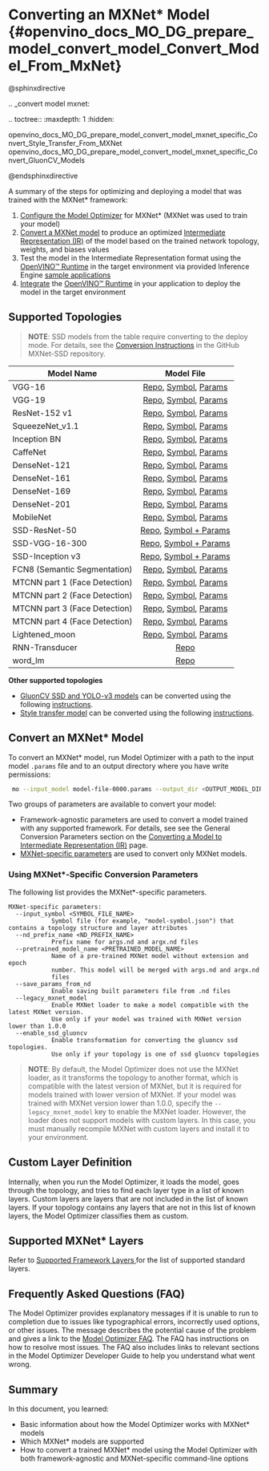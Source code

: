 # Converting an MXNet* Model {#openvino_docs_MO_DG_prepare_model_convert_model_Convert_Model_From_MxNet}

@sphinxdirective

.. _convert model mxnet:

.. toctree::
   :maxdepth: 1
   :hidden:

   openvino_docs_MO_DG_prepare_model_convert_model_mxnet_specific_Convert_Style_Transfer_From_MXNet
   openvino_docs_MO_DG_prepare_model_convert_model_mxnet_specific_Convert_GluonCV_Models

@endsphinxdirective

A summary of the steps for optimizing and deploying a model that was trained with the MXNet\* framework:

1. [Configure the Model Optimizer](../../Deep_Learning_Model_Optimizer_DevGuide.md) for MXNet* (MXNet was used to train your model)
2. [Convert a MXNet model](#ConvertMxNet) to produce an optimized [Intermediate Representation (IR)](../../IR_and_opsets.md) of the model based on the trained network topology, weights, and biases values
3. Test the model in the Intermediate Representation format using the [OpenVINO™ Runtime](../../../OV_Runtime_UG/openvino_intro.md) in the target environment via provided Inference Engine [sample applications](../../../OV_Runtime_UG/Samples_Overview.md)
4. [Integrate](../../../OV_Runtime_UG/Samples_Overview.md) the [OpenVINO™ Runtime](../../../OV_Runtime_UG/openvino_intro.md) in your application to deploy the model in the target environment

## Supported Topologies

> **NOTE**: SSD models from the table require converting to the deploy mode. For details, see the [Conversion Instructions](https://github.com/zhreshold/mxnet-ssd/#convert-model-to-deploy-mode) in the GitHub MXNet-SSD repository.

| Model Name| Model File |
| ------------- |:-------------:|
|VGG-16|	[Repo](https://github.com/dmlc/mxnet-model-gallery/tree/master), [Symbol](http://data.mxnet.io/models/imagenet/vgg/vgg16-symbol.json), [Params](http://data.mxnet.io/models/imagenet/vgg/vgg16-0000.params)|
|VGG-19|	[Repo](https://github.com/dmlc/mxnet-model-gallery/tree/master), [Symbol](http://data.mxnet.io/models/imagenet/vgg/vgg19-symbol.json), [Params](http://data.mxnet.io/models/imagenet/vgg/vgg19-0000.params)|
|ResNet-152 v1|	[Repo](https://github.com/dmlc/mxnet-model-gallery/tree/master), [Symbol](http://data.mxnet.io/models/imagenet/resnet/152-layers/resnet-152-symbol.json), [Params](http://data.mxnet.io/models/imagenet/resnet/152-layers/resnet-152-0000.params)|
|SqueezeNet_v1.1|	[Repo](https://github.com/dmlc/mxnet-model-gallery/tree/master), [Symbol](http://data.mxnet.io/models/imagenet/squeezenet/squeezenet_v1.1-symbol.json), [Params](http://data.mxnet.io/models/imagenet/squeezenet/squeezenet_v1.1-0000.params)|
|Inception BN|	[Repo](https://github.com/dmlc/mxnet-model-gallery/tree/master), [Symbol](http://data.mxnet.io/models/imagenet/inception-bn/Inception-BN-symbol.json), [Params](http://data.mxnet.io/models/imagenet/inception-bn/Inception-BN-0126.params)|
|CaffeNet|	[Repo](https://github.com/dmlc/mxnet-model-gallery/tree/master), [Symbol](http://data.mxnet.io/mxnet/models/imagenet/caffenet/caffenet-symbol.json), [Params](http://data.mxnet.io/models/imagenet/caffenet/caffenet-0000.params)|
|DenseNet-121|	[Repo](https://github.com/miraclewkf/DenseNet), [Symbol](https://raw.githubusercontent.com/miraclewkf/DenseNet/master/model/densenet-121-symbol.json), [Params](https://drive.google.com/file/d/0ByXcv9gLjrVcb3NGb1JPa3ZFQUk/view?usp=drive_web)|
|DenseNet-161|	[Repo](https://github.com/miraclewkf/DenseNet), [Symbol](https://raw.githubusercontent.com/miraclewkf/DenseNet/master/model/densenet-161-symbol.json), [Params](https://drive.google.com/file/d/0ByXcv9gLjrVcS0FwZ082SEtiUjQ/view)|
|DenseNet-169| 	[Repo](https://github.com/miraclewkf/DenseNet), [Symbol](https://raw.githubusercontent.com/miraclewkf/DenseNet/master/model/densenet-169-symbol.json), [Params](https://drive.google.com/file/d/0ByXcv9gLjrVcOWZJejlMOWZvZmc/view)|
|DenseNet-201|	[Repo](https://github.com/miraclewkf/DenseNet), [Symbol](https://raw.githubusercontent.com/miraclewkf/DenseNet/master/model/densenet-201-symbol.json), [Params](https://drive.google.com/file/d/0ByXcv9gLjrVcUjF4MDBwZ3FQbkU/view)|
|MobileNet|	[Repo](https://github.com/KeyKy/mobilenet-mxnet), [Symbol](https://github.com/KeyKy/mobilenet-mxnet/blob/master/mobilenet.py), [Params](https://github.com/KeyKy/mobilenet-mxnet/blob/master/mobilenet-0000.params)|
|SSD-ResNet-50|	[Repo](https://github.com/zhreshold/mxnet-ssd), [Symbol + Params](https://github.com/zhreshold/mxnet-ssd/releases/download/v0.6/resnet50_ssd_512_voc0712_trainval.zip)|
|SSD-VGG-16-300|	[Repo](https://github.com/zhreshold/mxnet-ssd), [Symbol + Params](https://github.com/zhreshold/mxnet-ssd/releases/download/v0.5-beta/vgg16_ssd_300_voc0712_trainval.zip)|
|SSD-Inception v3|	[Repo](https://github.com/zhreshold/mxnet-ssd), [Symbol + Params](https://github.com/zhreshold/mxnet-ssd/releases/download/v0.7-alpha/ssd_inceptionv3_512_voc0712trainval.zip)|
|FCN8 (Semantic Segmentation)|	[Repo](https://github.com/apache/incubator-mxnet/tree/master/example/fcn-xs), [Symbol](https://www.dropbox.com/sh/578n5cxej7ofd6m/AAA9SFCBN8R_uL2CnAd3WQ5ia/FCN8s_VGG16-symbol.json?dl=0), [Params](https://www.dropbox.com/sh/578n5cxej7ofd6m/AABHWZHCtA2P6iR6LUflkxb_a/FCN8s_VGG16-0019-cpu.params?dl=0)|
|MTCNN part 1 (Face Detection)| [Repo](https://github.com/pangyupo/mxnet_mtcnn_face_detection), [Symbol](https://github.com/pangyupo/mxnet_mtcnn_face_detection/blob/master/model/det1-symbol.json), [Params](https://github.com/pangyupo/mxnet_mtcnn_face_detection/blob/master/model/det1-0001.params)|
|MTCNN part 2 (Face Detection)| [Repo](https://github.com/pangyupo/mxnet_mtcnn_face_detection), [Symbol](https://github.com/pangyupo/mxnet_mtcnn_face_detection/blob/master/model/det2-symbol.json), [Params](https://github.com/pangyupo/mxnet_mtcnn_face_detection/blob/master/model/det2-0001.params)|
|MTCNN part 3 (Face Detection)| [Repo](https://github.com/pangyupo/mxnet_mtcnn_face_detection), [Symbol](https://github.com/pangyupo/mxnet_mtcnn_face_detection/blob/master/model/det3-symbol.json), [Params](https://github.com/pangyupo/mxnet_mtcnn_face_detection/blob/master/model/det3-0001.params)|
|MTCNN part 4 (Face Detection)| [Repo](https://github.com/pangyupo/mxnet_mtcnn_face_detection), [Symbol](https://github.com/pangyupo/mxnet_mtcnn_face_detection/blob/master/model/det4-symbol.json), [Params](https://github.com/pangyupo/mxnet_mtcnn_face_detection/blob/master/model/det4-0001.params)|
|Lightened_moon| [Repo](https://github.com/tornadomeet/mxnet-face/tree/master/model/lightened_moon), [Symbol](https://github.com/tornadomeet/mxnet-face/blob/master/model/lightened_moon/lightened_moon_fuse-symbol.json), [Params](https://github.com/tornadomeet/mxnet-face/blob/master/model/lightened_moon/lightened_moon_fuse-0082.params)|
|RNN-Transducer| [Repo](https://github.com/HawkAaron/mxnet-transducer) |
|word_lm| [Repo](https://github.com/apache/incubator-mxnet/tree/master/example/rnn/word_lm) |

**Other supported topologies**

* [GluonCV SSD and YOLO-v3 models](https://gluon-cv.mxnet.io/model_zoo/detection.html) can be converted using the following [instructions](mxnet_specific/Convert_GluonCV_Models.md).
* [Style transfer model](https://github.com/zhaw/neural_style) can be converted using the following [instructions](mxnet_specific/Convert_Style_Transfer_From_MXNet.md).

## Convert an MXNet* Model <a name="ConvertMxNet"></a>

To convert an MXNet\* model, run Model Optimizer with a path to the input model `.params` file and to an output directory where you have write permissions:

```sh
 mo --input_model model-file-0000.params --output_dir <OUTPUT_MODEL_DIR>
```

Two groups of parameters are available to convert your model:

* Framework-agnostic parameters are used to convert a model trained with any supported framework. For details, see see the General Conversion Parameters section on the [Converting a Model to Intermediate Representation (IR)](Converting_Model.md) page.
* [MXNet-specific parameters](#mxnet_specific_conversion_params) are used to convert only MXNet models.


### Using MXNet\*-Specific Conversion Parameters <a name="mxnet_specific_conversion_params"></a>
The following list provides the MXNet\*-specific parameters.

```
MXNet-specific parameters:
  --input_symbol <SYMBOL_FILE_NAME>
            Symbol file (for example, "model-symbol.json") that contains a topology structure and layer attributes
  --nd_prefix_name <ND_PREFIX_NAME>
            Prefix name for args.nd and argx.nd files
  --pretrained_model_name <PRETRAINED_MODEL_NAME>
            Name of a pre-trained MXNet model without extension and epoch
            number. This model will be merged with args.nd and argx.nd
            files
  --save_params_from_nd
            Enable saving built parameters file from .nd files
  --legacy_mxnet_model
            Enable MXNet loader to make a model compatible with the latest MXNet version.
            Use only if your model was trained with MXNet version lower than 1.0.0
  --enable_ssd_gluoncv
            Enable transformation for converting the gluoncv ssd topologies.
            Use only if your topology is one of ssd gluoncv topologies
```

> **NOTE**: By default, the Model Optimizer does not use the MXNet loader, as it transforms the topology to another format, which is compatible with the latest
> version of MXNet, but it is required for models trained with lower version of MXNet. If your model was trained with MXNet version lower than 1.0.0, specify the
> `--legacy_mxnet_model` key to enable the MXNet loader. However, the loader does not support models with custom layers. In this case, you must manually
> recompile MXNet with custom layers and install it to your environment.

## Custom Layer Definition

Internally, when you run the Model Optimizer, it loads the model, goes through the topology, and tries to find each layer type in a list of known layers. Custom layers are layers that are not included in the list of known layers. If your topology contains any layers that are not in this list of known layers, the Model Optimizer classifies them as custom.

## Supported MXNet\* Layers
Refer to [Supported Framework Layers ](../Supported_Frameworks_Layers.md) for the list of supported standard layers.

## Frequently Asked Questions (FAQ)

The Model Optimizer provides explanatory messages if it is unable to run to completion due to issues like typographical errors, incorrectly used options, or other issues. The message describes the potential cause of the problem and gives a link to the [Model Optimizer FAQ](../Model_Optimizer_FAQ.md). The FAQ has instructions on how to resolve most issues. The FAQ also includes links to relevant sections in the Model Optimizer Developer Guide to help you understand what went wrong.

## Summary

In this document, you learned:

* Basic information about how the Model Optimizer works with MXNet\* models
* Which MXNet\* models are supported
* How to convert a trained MXNet\* model using the Model Optimizer with both framework-agnostic and MXNet-specific command-line options

